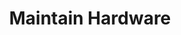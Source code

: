 ---
sidebar_position: 4
title: "Maintain Hardware"
sidebar_label: "Maintain Hardware"
description: "Monitor and maintain hardware in Alpine Linux systems - check hardware health, monitor temperatures, manage power settings, and ensure hardware reliability."
keywords:
  - "alpine hardware maintenance"
  - "hardware monitoring"
  - "temperature monitoring"
  - "power management"
  - "hardware health"
tags:
  - alpine
  - hardware-maintenance
  - hardware-monitoring
  - power-management
  - health-monitoring
slug: /linux/alpine/administration/system-maintenance/maintain-hardware
---